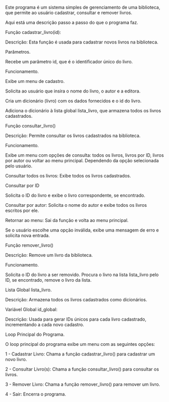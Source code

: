 Este programa é um sistema simples de gerenciamento de uma biblioteca, que permite ao usuário cadastrar, consultar e remover livros. 

Aqui está uma descrição passo a passo do que o programa faz.

Função cadastrar_livro(id):

Descrição: Esta função é usada para cadastrar novos livros na biblioteca.

Parâmetros.

Recebe um parâmetro id, que é o identificador único do livro.

Funcionamento.

Exibe um menu de cadastro.

Solicita ao usuário que insira o nome do livro, o autor e a editora.

Cria um dicionário (livro) com os dados fornecidos e o id do livro.

Adiciona o dicionário à lista global lista_livro, que armazena todos os livros cadastrados.

Função consultar_livro()

Descrição: Permite consultar os livros cadastrados na biblioteca.

Funcionamento.

Exibe um menu com opções de consulta: todos os livros, livros por ID, livros por autor ou voltar ao menu principal. Dependendo da opção selecionada pelo usuário.

Consultar todos os livros: Exibe todos os livros cadastrados.

Consultar por ID

Solicita o ID do livro e exibe o livro correspondente, se encontrado.

Consultar por autor: Solicita o nome do autor e exibe todos os livros escritos por ele.

Retornar ao menu: Sai da função e volta ao menu principal.

Se o usuário escolhe uma opção inválida, exibe uma mensagem de erro e solicita nova entrada.

Função remover_livro()

Descrição: Remove um livro da biblioteca.

Funcionamento.

Solicita o ID do livro a ser removido. Procura o livro na lista lista_livro pelo ID, se encontrado, remove o livro da lista.

Lista Global lista_livro.

Descrição: Armazena todos os livros cadastrados como dicionários.

Variável Global id_global:

Descrição: Usada para gerar IDs únicos para cada livro cadastrado, incrementando a cada novo cadastro.

Loop Principal do Programa.

O loop principal do programa exibe um menu com as seguintes opções:

1 - Cadastrar Livro: Chama a função cadastrar_livro() para cadastrar um novo livro.

2 - Consultar Livro(s): Chama a função consultar_livro() para consultar os livros.

3 - Remover Livro: Chama a função remover_livro() para remover um livro.

4 - Sair: Encerra o programa.
